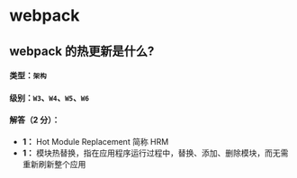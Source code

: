 # webpack

## webpack 的热更新是什么?
#### 类型：`架构`
#### 级别：`W3`、`W4`、`W5`、`W6`
#### 解答（2 分）：
- **1：** Hot Module Replacement 简称 HRM
- **1：** 模块热替换，指在应用程序运行过程中，替换、添加、删除模块，而无需重新刷新整个应用
